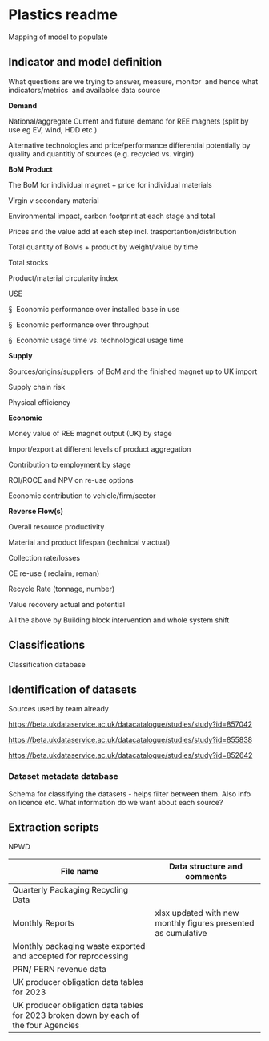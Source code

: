 # Plastics readme

Mapping of model to populate

## Indicator and model definition

What questions are we trying to answer, measure, monitor  and hence what indicators/metrics  and availablse data source

**Demand**

National/aggregate Current and future demand for REE magnets (split by use eg EV, wind, HDD etc )

Alternative technologies and price/performance differential potentially by quality and quantitiy of sources (e.g. recycled vs. virgin)

**BoM Product**

The BoM for individual magnet + price for individual materials

Virgin v secondary material

Environmental impact, carbon footprint at each stage and total

Prices and the value add at each step incl. trasportantion/distribution

Total quantity of BoMs + product by weight/value by time

Total stocks

Product/material circularity index

USE

§  Economic performance over installed base in use

§  Economic performance over throughput

§  Economic usage time vs. technological usage time

**Supply**

Sources/origins/suppliers  of BoM and the finished magnet up to UK import

Supply chain risk

Physical efficiency

**Economic**

Money value of REE magnet output (UK) by stage

Import/export at different levels of product aggregation

Contribution to employment by stage

ROI/ROCE and NPV on re-use options

Economic contribution to vehicle/firm/sector

**Reverse Flow(s)**

Overall resource productivity

Material and product lifespan (technical v actual)

Collection rate/losses

CE re-use ( reclaim, reman)

Recycle Rate (tonnage, number)

Value recovery actual and potential

All the above by Building block intervention and whole system shift

## Classifications

Classification database

## **Identification of datasets**

Sources used by team already

<https://beta.ukdataservice.ac.uk/datacatalogue/studies/study?id=857042>

<https://beta.ukdataservice.ac.uk/datacatalogue/studies/study?id=855838>

<https://beta.ukdataservice.ac.uk/datacatalogue/studies/study?id=852642>

### Dataset metadata database

Schema for classifying the datasets - helps filter between them. Also info on licence etc. What information do we want about each source?

## Extraction scripts

NPWD

| File name                                                                            | Data structure and comments                                   |
|--------------------------------------------------------------------------------------|---------------------------------------------------------------|
| Quarterly Packaging Recycling Data                                                   |                                                               |
| Monthly Reports                                                                      | xlsx updated with new monthly figures presented as cumulative |
| Monthly packaging waste exported and accepted for reprocessing                       |                                                               |
| PRN/ PERN revenue data                                                               |                                                               |
| UK producer obligation data tables for 2023                                          |                                                               |
| UK producer obligation data tables for 2023 broken down by each of the four Agencies |                                                               |
